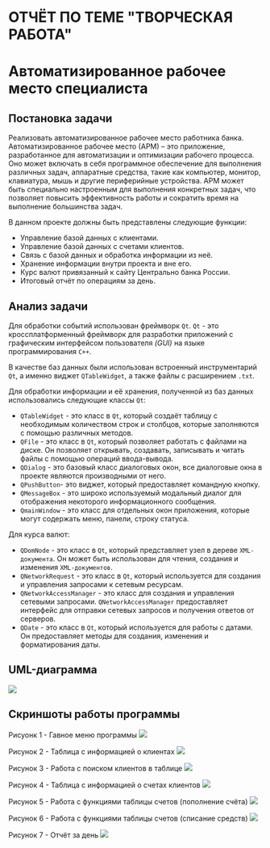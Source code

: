 # ОТЧЁТ ПО ТЕМЕ "ТВОРЧЕСКАЯ РАБОТА"
# Автоматизированное рабочее место специалиста
## Постановка задачи
Реализовать автоматизированное рабочее место работника банка. 
Автоматизированное рабочее место (АРМ) – это приложение, разработанное для автоматизации и оптимизации рабочего процесса. Оно может включать в себя программное обеспечение для выполнения различных задач, аппаратные средства, такие как компьютер, монитор, клавиатура, мышь и другие периферийные устройства. АРМ может быть специально настроенным для выполнения конкретных задач, что позволяет повысить эффективность работы и сократить время на выполнение большинства задач.

В данном проекте должны быть представлены следующие функции:
-	Управление базой данных с клиентами.
-	Управление базой данных с счетами клиентов.
-	Связь с базой данных и обработка информации из неё.
-	Хранение информации внутри проекта и вне его.
-	Курс валют привязанный к сайту Центрально банка России.
-	Итоговый отчёт по операциям за день.

## Анализ задачи
Для обработки событий использован фреймворк ```Qt```. ```Qt``` - это кроссплатформенный фреймворк для разработки приложений с графическим интерфейсом пользователя *(GUI)* на языке программирования ```C++```.

В качестве баз данных были использован встроенный инструментарий ```Qt```, а именно виджет ```QTableWidget```, а также файлы с расширением ```.txt```.

Для обработки информации и её хранения, полученной из баз данных использовались следующие классы ```Qt```:
-	```QTableWidget``` - это класс в ```Qt```, который создаёт таблицу с необходимым количеством строк и столбцов, которые заполняются с помощью различных методов.
-	```QFile``` - это класс в ```Qt```, который позволяет работать с файлами на диске. Он позволяет открывать, создавать, записывать и читать файлы с помощью операций ввода-вывода.
-	```QDialog``` - это базовый класс диалоговых окон, все диалоговые окна в проекте являются производными от него.
-	```QPushButton```- это виджет, который предоставляет командную кнопку.
-	```QMessageBox``` - это широко используемый модальный диалог для отображения некоторого информационного сообщения.
-	```QmainWindow``` - это класс для отдельных окон приложения, которые могут содержать меню, панели, строку статуса.

Для курса валют:
-	```QDomNode``` - это класс в ```Qt```, который представляет узел в дереве ```XML-документа```. Он может быть использован для чтения, создания и изменения ```XML-документов```.
-	```QNetworkRequest``` - это класс в ```Qt```, который используется для создания и управления запросами к сетевым ресурсам.
-	```QNetworkAccessManager``` - это класс для создания и управления сетевыми запросами. ```QNetworkAccessManager``` предоставляет интерфейс для отправки сетевых запросов и получения ответов от серверов.
- ```QDate``` - это класс в ```Qt```, который используется для работы с датами. Он предоставляет методы для создания, изменения и форматирования даты.

## UML-диаграмма
<img src="./pictures/UML-AWS.png">

## Скриншоты работы программы
Рисуонк 1 - Гавное меню программы
<img src="./pictures/mainmenu.png">

Рисунок 2 - Таблица с информацией о клиентах
<img src="./pictures/Client.png">

Рисунок 3 - Работа с поиском клиентов в таблице
<img src="./pictures/FindClient.png">

Рисунок 4 - Таблица с информацией о счетах клиентов
<img src="./pictures/Bills.png">

Рисунок 5 - Работа с функциями таблицы счетов (пополнение счёта)
<img src="./pictures/PlusMoney.png">

Рисунок 6 - Работа с функциями таблицы счетов (списание средств)
<img src="./pictures/GiveMoney.png">

Рисунок 7 - Отчёт за день
<img src="./pictures/report.png">
